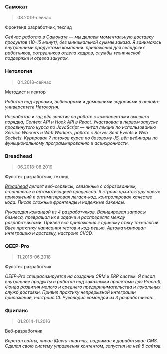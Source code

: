 ### Самокат
> 08.2019-сейчас

Фронтенд разработчик, техлид

_Сейчас работаю в [Самокате](https://samokat.ru) — мы делаем моментальную доставку продуктов (10-15 минут), без минимальной суммы заказа. Я занимаюсь внутренними продуктами компании: приложения для складских работников, сотрудников отдела кадров, службы технической поддержки и отдела закупок._

### Нетология
> 04.2018-сейчас

Методист и лектор

_Работал над курсами, вебинарами и домашними заданиями в онлайн-университете [Нетология](https://netology.ru/)._

_Разработал и год вёл занятия по работе с компонентами высшего порядка, Context API и Hook API в React. Участвовал в первом запуске продвинутого курса по JavaScript — читал лекции по использованию Service Workers и Web Workers, работе с Server Sent Events и Web Sockets. Курировал 7 потоков курса по базовому JS, вёл вебинары по функциональному программированию и асинхронности._

### Breadhead
> 06.2018-08.2019

Фулстек разработчик, техлид

_[Breadhead](https://breadhead.ru/) делает веб-сервисы, связанные с образованием, e‑commerce и автоматизацией процессов. Я строил архитектуру новых приложений и оптимизировал легаси-код, контролировал качество кода. Писал сложные фронтенды и надежные бэкенды._

_Руководил командой из 4 разработчиков. Валидировал запросы бизнеса, превращал их в задачи и распределял между разработчиками. Привел все приложения к единому стеку технологий. Ввел практику написания тестов и код-ревью. Автоматизировал интеграцию и доставку, настроил CI/CD._

### QEEP-Pro
> 11.2016-06.2018

Фулстек разработчик

_QEEP-Pro специализируется на создании CRM и ERP систем. Я писал внутренние продукты и работал над заказными проектами для Procraft, Фонда развития малого и среднего предпринимательства и локальных служб доставки. Привил практику непрерывной интеграции приложений, настроил CI. Руководил командой из 3 разработчиков._

### Фриланс
> 01.2014-11.2016

Веб-разработчик

_Верстал сайты, писал jQuery-плагины, поднимал и дорабатывал CMS. Сделал свою систему управления контентом, запустил на ней 5 сайтов._
